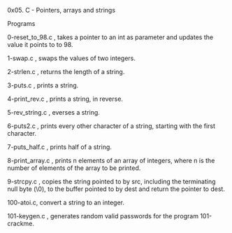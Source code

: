 0x05. C - Pointers, arrays and strings

Programs

0-reset_to_98.c , takes a pointer to an int as parameter and updates the value it points to to 98.

1-swap.c , swaps the values of two integers.

2-strlen.c , returns the length of a string.

3-puts.c , prints a string.

4-print_rev.c , prints a string, in reverse.

5-rev_string.c , everses a string.

6-puts2.c , prints every other character of a string, starting with the first character.

7-puts_half.c , prints half of a string.

8-print_array.c , prints n elements of an array of integers, where n is the number of elements of the array to be printed.

9-strcpy.c , copies the string pointed to by src, including the terminating null byte (\0), to the buffer pointed to by dest and return the pointer to dest.

100-atoi.c, convert a string to an integer.

101-keygen.c , generates random valid passwords for the program 101-crackme.

